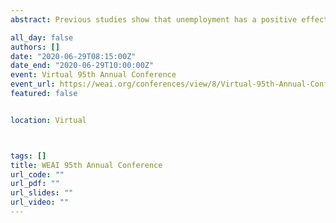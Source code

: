 ```yaml
---
abstract: Previous studies show that unemployment has a positive effect on crime rates; however, unemployment insurance (UI) benefits could mitigate these effects. Using county-level unemployment and crime data and taking advantage of the UI law changes across states and over time (1990-2016), we provide new evidence that the UI benefits act as a buffer against local labor market shocks. A one-standard-deviation increase in benefits is associated with 2.4% and 1.9% lower property and violent crime rates for a county at average unemployment.

all_day: false
authors: []
date: "2020-06-29T08:15:00Z"
date_end: "2020-06-29T10:00:00Z"
event: Virtual 95th Annual Conference
event_url: https://weai.org/conferences/view/8/Virtual-95th-Annual-Conference
featured: false


location: Virtual



tags: []
title: WEAI 95th Annual Conference
url_code: ""
url_pdf: ""
url_slides: ""
url_video: ""
---
```



